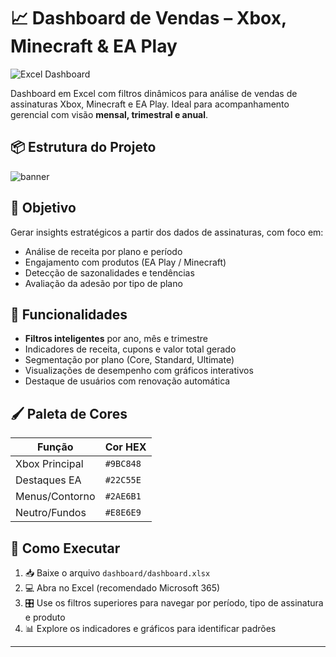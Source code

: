 # 📈 Dashboard de Vendas – Xbox, Minecraft & EA Play

![Excel Dashboard](https://img.shields.io/badge/Microsoft%20Excel-Dashboard-green)

Dashboard em Excel com filtros dinâmicos para análise de vendas de assinaturas Xbox, Minecraft e EA Play. Ideal para acompanhamento gerencial com visão **mensal, trimestral e anual**.

## 📦 Estrutura do Projeto
![banner](Informes.png)

## 🎯 Objetivo

Gerar insights estratégicos a partir dos dados de assinaturas, com foco em:

- Análise de receita por plano e período
- Engajamento com produtos (EA Play / Minecraft)
- Detecção de sazonalidades e tendências
- Avaliação da adesão por tipo de plano

## 🧩 Funcionalidades

- **Filtros inteligentes** por ano, mês e trimestre
- Indicadores de receita, cupons e valor total gerado
- Segmentação por plano (Core, Standard, Ultimate)
- Visualizações de desempenho com gráficos interativos
- Destaque de usuários com renovação automática

## 🖌️ Paleta de Cores

| Função           | Cor HEX   |
|------------------|-----------|
| Xbox Principal   | `#9BC848` |
| Destaques EA     | `#22C55E` |
| Menus/Contorno   | `#2AE6B1` |
| Neutro/Fundos    | `#E8E6E9` |

## 🚀 Como Executar

1. 📥 Baixe o arquivo `dashboard/dashboard.xlsx`
2. 💻 Abra no Excel (recomendado Microsoft 365)
3. 🎛️ Use os filtros superiores para navegar por período, tipo de assinatura e produto
4. 📊 Explore os indicadores e gráficos para identificar padrões
   
---
